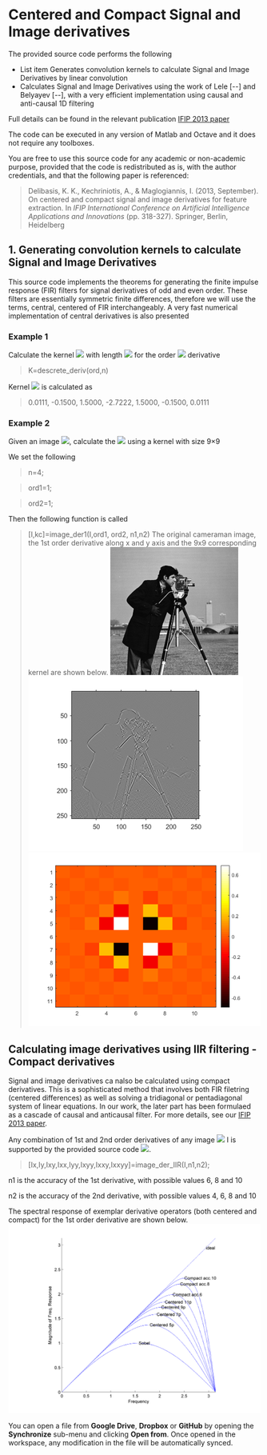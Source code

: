 # Centered and Compact Signal and Image derivatives

The provided source code performs the following

 - List item Generates convolution kernels to calculate Signal and Image Derivatives by linear convolution
 - Calculates Signal and Image Derivatives using the work of Lele [--] and Belyayev [--], with a very efficient implementation using causal and anti-causal 1D filtering

Full details can be found in the relevant publication
[IFIP 2013 paper](https://link.springer.com/content/pdf/10.1007/978-3-642-41142-7_33.pdf)

The code can be executed in any version of Matlab and Octave and it does not require any toolboxes.

You are free to use this source code for any academic or non-academic purpose, provided that the code is redistributed as is, with the author credentials, and that the following paper is referenced:

> Delibasis, K. K., Kechriniotis, A., & Maglogiannis, I. (2013, September). On centered and compact signal and image derivatives for feature extraction. In _IFIP International Conference on Artificial Intelligence Applications and Innovations_ (pp. 318-327). Springer, Berlin, Heidelberg



## 1. Generating convolution kernels to calculate Signal and Image Derivatives
This source code implements the theorems for generating the finite impulse response (FIR) filters for signal derivatives of odd and even order. These filters are essentially symmetric finite differences, therefore we will use the terms, central, centered of FIR interchangeably. A very fast numerical implementation of central derivatives is also presented
### Example 1
Calculate the kernel <img src="https://render.githubusercontent.com/render/math?math=K"> with length <img src="https://render.githubusercontent.com/render/math?math=2n%2B1"> 
for the order <img src="https://render.githubusercontent.com/render/math?math=ord"> derivative

> K=descrete_deriv(ord,n)

Kernel <img src="https://render.githubusercontent.com/render/math?math=K"> is calculated as

> 0.0111,  -0.1500,  1.5000,  -2.7222,  1.5000,  -0.1500,  0.0111

### Example 2
Given an image <img src="https://render.githubusercontent.com/render/math?math=I">, calculate the <img src="https://render.githubusercontent.com/render/math?math=I_{xy}=\frac{\partial^2 I}{\partial x\partial y}"> using a kernel with size 9×9 

We set the following
> n=4;

> ord1=1;

> ord2=1;


Then the following function is called

> [I,kc]=image_der1(I,ord1, ord2, n1,n2)
The original cameraman image, the 1st order derivative along x and y axis and the 9x9 corresponding kernel are shown below.
![The original image](images/cameraman.bmp)
![The <img src="https://render.githubusercontent.com/render/math?math=I_{xy}"> image](images/cameraman_xy.png)
![The 9x9 kernel](images/kernel_xy.png)

## Calculating image derivatives using IIR filtering - Compact derivatives
Signal and image derivatives ca nalso be calculated using compact derivatives. This is a sophisticated method that involves both FIR filetring (centered differences) as well as solving a tridiagonal or pentadiagonal system of linear equations. In our work, the later part has been formulaed as a cascade of causal and anticausal filter. For more details, see our [IFIP 2013 paper](https://link.springer.com/content/pdf/10.1007/978-3-642-41142-7_33.pdf).

Any combination of 1st and 2nd order derivatives of any image <img src="https://render.githubusercontent.com/render/math?math=I"> I is supported by the provided source code <img src="https://render.githubusercontent.com/render/math?math=I_{xy}, I_x, I_y, I_{xx}, I_{yy}, I_{xxy}, I_{xyy}, I_{xxyy}">. 
> [Ix,Iy,Ixy,Ixx,Iyy,Ixyy,Ixxy,Ixxyy]=image_der_IIR(I,n1,n2);

n1 is the accuracy of the 1st derivative, with possible values 6, 8 and 10

n2 is the accuracy of the 2nd derivative, with possible values 4, 6, 8 and 10


The spectral response of exemplar derivative operators (both centered and compact) for the 1st order derivative are shown below.
![1st order derivative operator spectral response](images/AIAI_fig2a.png)





You can open a file from **Google Drive**, **Dropbox** or **GitHub** by opening the **Synchronize** sub-menu and clicking **Open from**. Once opened in the workspace, any modification in the file will be automatically synced.





